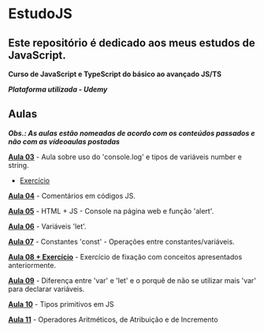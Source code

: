 # EstudoJS
## Este repositório é dedicado aos meus estudos de JavaScript.

**Curso de JavaScript e TypeScript do básico ao avançado JS/TS**

***Plataforma utilizada - Udemy***

## Aulas

***Obs.: As aulas estão nomeadas de acordo com os conteúdos passados e não com as vídeoaulas postadas***

**[Aula 03](https://github.com/AlexandreCarmo/EstudoJS/tree/main/Aula%2003)** - Aula sobre uso do 'console.log' e tipos de variáveis number e string.
- [Exercício](https://github.com/AlexandreCarmo/EstudoJS/tree/main/Aula%2003/Exercicios)

**[Aula 04](https://github.com/AlexandreCarmo/EstudoJS/tree/main/Aula%2004)** - Comentários em códigos JS.

**[Aula 05](https://github.com/AlexandreCarmo/EstudoJS/tree/main/Aula%2005)** - HTML + JS - Console na página web e função 'alert'.

**[Aula 06](https://github.com/AlexandreCarmo/EstudoJS/tree/main/Aula%2006)** - Variáveis 'let'.

**[Aula 07](https://github.com/AlexandreCarmo/EstudoJS/tree/main/Aula%2007)** - Constantes 'const' - Operações entre constantes/variáveis.

**[Aula 08 + Exercício](https://github.com/AlexandreCarmo/EstudoJS/tree/main/Aula%2008)** - Exercício de fixação com conceitos apresentados anteriormente.

**[Aula 09](https://github.com/AlexandreCarmo/EstudoJS/tree/main/Aula%2009)** - Diferença entre 'var' e 'let' e o porquê de não se utilizar mais 'var' para declarar variáveis.

**[Aula 10](https://github.com/CasagrandeCarmo/EstudoJS/tree/main/Aula%2010)** - Tipos primitivos em JS

**[Aula 11](https://github.com/CasagrandeCarmo/EstudoJS/tree/main/Aula%2011)** - Operadores Aritméticos, de Atribuição e de Incremento